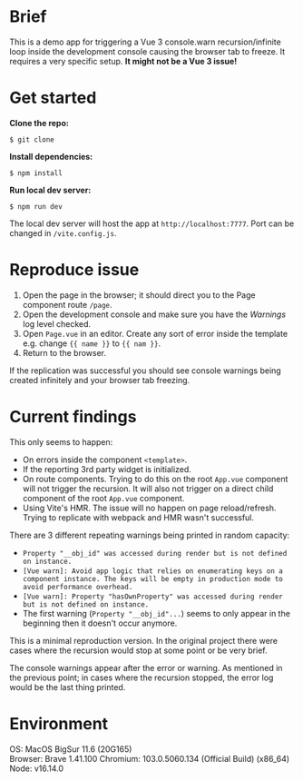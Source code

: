 # Brief
This is a demo app for triggering a Vue 3 console.warn recursion/infinite loop inside the development console causing the browser tab to freeze. It requires a very specific setup. **It might not be a Vue 3 issue!**

# Get started

**Clone the repo:**
```
$ git clone 
```

**Install dependencies:**
```
$ npm install
```

**Run local dev server:**
```
$ npm run dev
```
The local dev server will host the app at `http://localhost:7777`. Port can be changed in `/vite.config.js`. 

# Reproduce issue 

1. Open the page in the browser; it should direct you to the Page component route `/page`. 
2. Open the development console and make sure you have the *Warnings* log level checked.
3. Open `Page.vue` in an editor. Create any sort of error inside the template e.g. change `{{ name }}` to `{{ nam }}`.
4. Return to the browser.

If the replication was successful you should see console warnings being created infinitely and your browser tab freezing. 

# Current findings

This only seems to happen:
 * On errors inside the component `<template>`.
 * If the reporting 3rd party widget is initialized.
 * On route components. Trying to do this on the root `App.vue` component will not trigger the recursion. It will also not trigger on a direct child component of the root `App.vue` component.
* Using Vite's HMR. The issue will no happen on page reload/refresh. Trying to replicate with webpack and HMR wasn't successful. 

There are 3 different repeating warnings being printed in random capacity: 
* `Property "__obj_id" was accessed during render but is not defined on instance.` 
* `[Vue warn]: Avoid app logic that relies on enumerating keys on a component instance. The keys will be empty in production mode to avoid performance overhead.` 
* `[Vue warn]: Property "hasOwnProperty" was accessed during render but is not defined on instance.` 
* The first warning (`Property "__obj_id"...`) seems to only appear in the beginning then it doesn't occur anymore. 

This is a minimal reproduction version. In the original project there were cases where the recursion would stop at some point or be very brief. 

The console warnings appear after the error or warning. As mentioned in the previous point; in cases where the recursion stopped, the error log would be the last thing printed.  

# Environment 

OS: MacOS BigSur 11.6 (20G165)  
Browser: Brave 1.41.100 Chromium: 103.0.5060.134 (Official Build) (x86_64)  
Node: v16.14.0  
